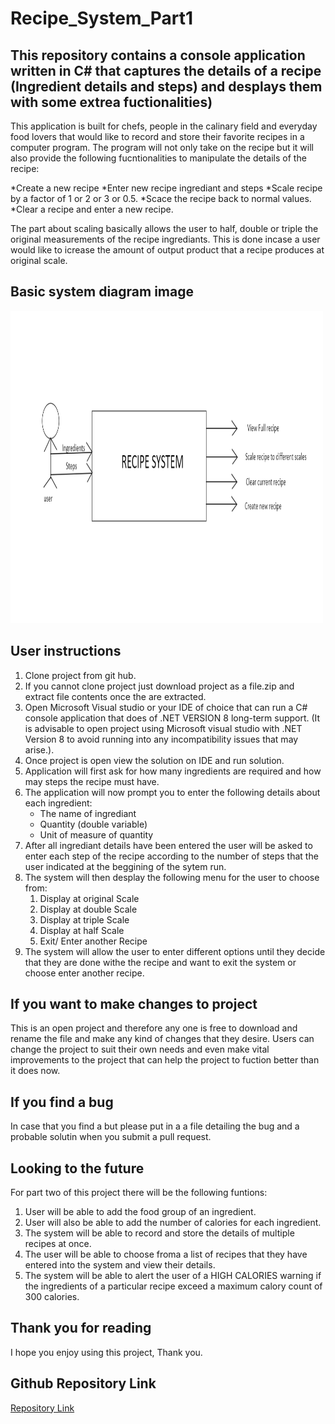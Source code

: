 # Recipe_System_Part1
## This repository contains a console application written in C# that captures the details of a recipe (Ingredient details and steps) and desplays them with some extrea fuctionalities)
This application is built for chefs, people in the calinary field and everyday food lovers that would like to record and store their favorite recipes in a computer program. The program will not only take on the recipe but it will also provide the following fucntionalities to manipulate the details of the recipe: 

*Create a new recipe
*Enter new recipe ingrediant and steps
*Scale recipe by a factor of 1 or 2 or 3 or 0.5.
*Scace the recipe back to normal values.
*Clear a recipe and enter a new recipe.

The part about scaling basically allows the user to half, double or triple the original measurements of the recipe ingrediants. This is done incase a user would like to icrease the amount of output product that a recipe produces at original scale.
## Basic system diagram image
<img src="recipeSystemDiagram.png" width="500px" height="500px" alt="Image of basic system functionalities.">

## User instructions
1. Clone project from git hub.
2. If you cannot clone project just download project as a file.zip and extract file contents once the are extracted.
3. Open Microsoft Visual studio or your IDE of choice that can run a C# console application that does of .NET VERSION 8 long-term support. (It is advisable to open project using Microsoft visual studio with .NET Version 8 to avoid running into any incompatibility issues that may arise.).
4. Once project is open view the solution on IDE and run solution.
5. Application will first ask for how many ingredients are required and how may steps the recipe must have.
6. The application will now prompt you to enter the following details about each ingredient:
    - The name of ingrediant
    - Quantity (double variable)
    - Unit of measure of quantity
7. After all ingrediant details have been entered the user will be asked to enter each step of the recipe according to the number of steps that the user indicated at the beggining of the sytem run.
8. The system will then desplay the following menu for the user to choose from:
    1. Display at original Scale
    2. Display at double Scale
    3. Display at triple Scale
    4. Display at half Scale
    5. Exit/ Enter another Recipe
9. The system will allow the user to enter different options until they decide that they are done withe the recipe and want to exit the system or choose enter another recipe.

## If you want to make changes to project
This is an open project and therefore any one is free to download and rename the file and make any kind of changes that they desire. Users can change the project to suit their own needs and even make vital improvements to the project that can help the project to fuction better than it does now.

## If you find a bug
In case that you find a but please put in a a file detailing the bug and a probable solutin when you submit a pull request.

## Looking to the future
For part two of this project there will be the following funtions:
1. User will be able to add the food group of an ingredient.
2. User will also be able to add the number of calories for each ingredient.
3. The system will be able to record and store the details of multiple recipes at once.
4. The user will be able to choose froma a list of recipes that they have entered into the system and view their details.
5. The system will be able to alert the user of a HIGH CALORIES warning if the ingredients of a particular recipe exceed a maximum calory count of 300 calories.

## Thank you for reading
I hope you enjoy using this project, Thank you.
## Github Repository Link
<a href="https://github.com/ST10375898/Recipe_System_Part1">Repository Link</a>
